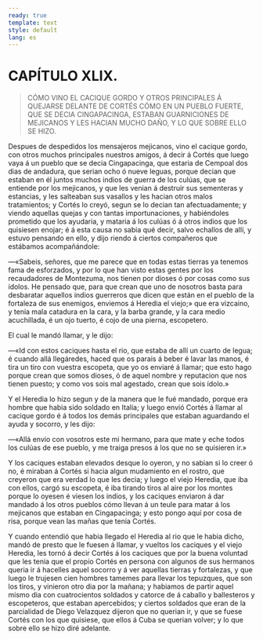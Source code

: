 ```yaml
---
ready: true
template: text
style: default
lang: es
---
```


# CAPÍTULO XLIX.

> CÓMO VINO EL CACIQUE GORDO Y OTROS PRINCIPALES Á QUEJARSE DELANTE DE
> CORTÉS CÓMO EN UN PUEBLO FUERTE, QUE SE DECIA CINGAPACINGA, ESTABAN
> GUARNICIONES DE MEJICANOS Y LES HACIAN MUCHO DAÑO, Y LO QUE SOBRE ELLO
> SE HIZO.


Despues de despedidos los mensajeros mejicanos, vino el cacique gordo,
con otros muchos principales nuestros amigos, á decir á Cortés que
luego vaya á un pueblo que se decia Cingapacinga, que estaria de
Cempoal dos dias de andadura, que serian ocho ó nueve leguas, porque
decian que estaban en él juntos muchos indios de guerra de los culúas,
que se entiende por los mejicanos, y que les venian á destruir sus
sementeras y estancias, y les salteaban sus vasallos y les hacian
otros malos tratamientos; y Cortés lo creyó, segun se lo decian tan
afectuadamente; y viendo aquellas quejas y con tantas importunaciones,
y habiéndoles prometido que los ayudaria, y mataria á los culúas ó á
otros indios que los quisiesen enojar; é á esta causa no sabia qué
decir, salvo echallos de allí, y estuvo pensando en ello, y dijo riendo
á ciertos compañeros que estábamos acompañándole:

—«Sabeis, señores, que me parece que en todas estas tierras ya
tenemos fama de esforzados, y por lo que han visto estas gentes por
los recaudadores de Montezuma, nos tienen por dioses ó por cosas como
sus ídolos. He pensado que, para que crean que uno de nosotros basta
para desbaratar aquellos indios guerreros que dicen que están en el
pueblo de la fortaleza de sus enemigos, enviemos á Heredia el viejo;»
que era vizcaino, y tenia mala catadura en la cara, y la barba grande,
y la cara medio acuchillada, é un ojo tuerto, é cojo de una pierna,
escopetero.

El cual le mandó llamar, y le dijo:

—«Id con estos caciques hasta el rio, que estaba de allí un cuarto de
legua; é cuando allá llegáredes, haced que os parais á beber é lavar
las manos, é tira un tiro con vuestra escopeta, que yo os enviaré á
llamar; que esto hago porque crean que somos dioses, ó de aquel nombre
y reputacion que nos tienen puesto; y como vos sois mal agestado, crean
que sois ídolo.»

Y el Heredia lo hizo segun y de la manera que le fué mandado, porque
era hombre que habia sido soldado en Italia; y luego envió Cortés á
llamar al cacique gordo é á todos los demás principales que estaban
aguardando el ayuda y socorro, y les dijo:

—«Allá envio con vosotros este mi hermano, para que mate y eche todos
los culúas de ese pueblo, y me traiga presos á los que no se quisieren
ir.»

Y los caciques estaban elevados desque lo oyeron, y no sabian si lo
creer ó no, é miraban á Cortés si hacia algun mudamiento en el rostro,
que creyeron que era verdad lo que les decia; y luego el viejo Heredia,
que iba con ellos, cargó su escopeta, é iba tirando tiros al aire
por los montes porque lo oyesen é viesen los indios, y los caciques
enviaron á dar mandado á los otros pueblos cómo llevan á un teule para
matar á los mejicanos que estaban en Cingapacinga; y esto pongo aquí
por cosa de risa, porque vean las mañas que tenia Cortés.

Y cuando entendió que habia llegado el Heredia al rio que le habia
dicho, mandó de presto que le fuesen á llamar, y vueltos los caciques
y el viejo Heredia, les tornó á decir Cortés á los caciques que por
la buena voluntad que les tenia que el propio Cortés en persona
con algunos de sus hermanos queria ir á hacelles aquel socorro y
á ver aquellas tierras y fortalezas, y que luego le trujesen cien
hombres tamemes para llevar los tepuzques, que son los tiros, y
vinieron otro dia por la mañana; y habiamos de partir aquel mismo dia
con cuatrocientos soldados y catorce de á caballo y ballesteros y
escopeteros, que estaban apercebidos; y ciertos soldados que eran de
la parcialidad de Diego Velazquez dijeron que no querian ir, y que se
fuese Cortés con los que quisiese, que ellos á Cuba se querian volver;
y lo que sobre ello se hizo diré adelante.
